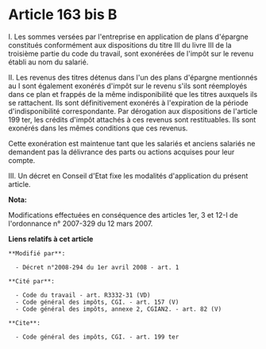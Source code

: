 # Article 163 bis B

I. Les sommes versées par l'entreprise en application de plans d'épargne constitués conformément aux dispositions du titre
III du livre III de la troisième partie du code du travail, sont exonérées de l'impôt sur le revenu établi au nom du
salarié. 

II. Les revenus des titres détenus dans l'un des plans d'épargne mentionnés au I sont également exonérés d'impôt sur le
revenu s'ils sont réemployés dans ce plan et frappés de la même indisponibilité que les titres auxquels ils se rattachent.
Ils sont définitivement exonérés à l'expiration de la période d'indisponibilité correspondante. Par dérogation aux
dispositions de l'article 199 ter, les crédits d'impôt attachés à ces revenus sont restituables. Ils sont exonérés dans les
mêmes conditions que ces revenus. 

Cette exonération est maintenue tant que les salariés et anciens salariés ne demandent pas la délivrance des parts ou actions
acquises pour leur compte. 

III. Un décret en Conseil d'Etat fixe les modalités d'application du présent article.

**Nota:**

Modifications effectuées en conséquence des articles 1er, 3 et 12-I de l'ordonnance n° 2007-329 du 12 mars 2007.

**Liens relatifs à cet article**

	**Modifié par**:

	  - Décret n°2008-294 du 1er avril 2008 - art. 1

	**Cité par**:

	  - Code du travail - art. R3332-31 (VD)
	  - Code général des impôts, CGI. - art. 157 (V)
	  - Code général des impôts, annexe 2, CGIAN2. - art. 82 (V)

	**Cite**:

	  - Code général des impôts, CGI. - art. 199 ter
